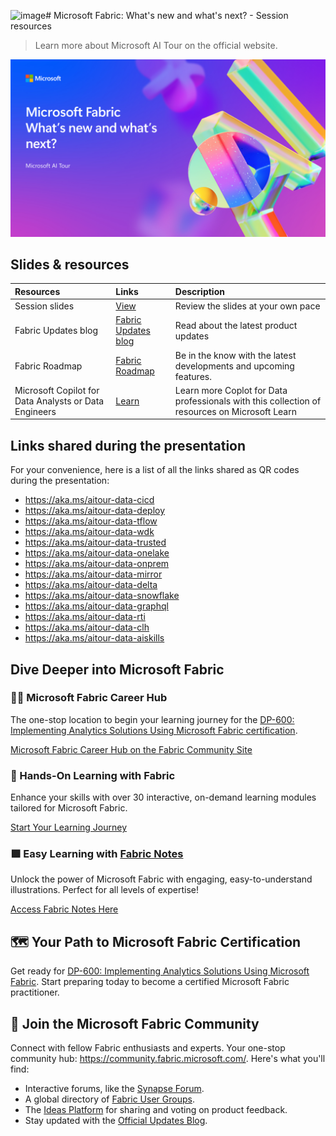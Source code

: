 ![image](https://github.com/user-attachments/assets/7b7f60ba-9993-4be9-9896-03721512cb2f)# Microsoft Fabric: What's new and what's next? - Session resources

> Learn more about Microsoft AI Tour on the official website.

![Session cover image with a bright "AI" text in 3D over a blue and purple abstract background.](img/session-cover.png)

## Slides & resources

| Resources          | Links                             | Description        |
|:-------------------|:----------------------------------|:-------------------|
| Session slides     | [View    ](https://www.bing.com/) | Review the slides at your own pace |
| Fabric Updates blog     | [Fabric Updates blog](https://blog.fabric.microsoft.com/) | Read about the latest product updates |
| Fabric Roadmap    | [Fabric Roadmap](https://aka.ms/FabricRoadmap) | Be in the know with the latest developments and upcoming features. |
| Microsoft Copilot for Data Analysts or Data Engineers  | [Learn](https://aka.ms/aitour-data-clh) | Learn more Coplot for Data professionals with this collection of resources on Microsoft Learn |

## Links shared during the presentation

For your convenience, here is a list of all the links shared as QR codes during the presentation: 

- https://aka.ms/aitour-data-cicd
- https://aka.ms/aitour-data-deploy
- https://aka.ms/aitour-data-tflow
- https://aka.ms/aitour-data-wdk
- https://aka.ms/aitour-data-trusted
- https://aka.ms/aitour-data-onelake
- https://aka.ms/aitour-data-onprem
- https://aka.ms/aitour-data-mirror
- https://aka.ms/aitour-data-delta
- https://aka.ms/aitour-data-snowflake
- https://aka.ms/aitour-data-graphql
- https://aka.ms/aitour-data-rti
- https://aka.ms/aitour-data-clh
- https://aka.ms/aitour-data-aiskills


## Dive Deeper into Microsoft Fabric

### 👩‍💻 Microsoft Fabric Career Hub

The one-stop location to begin your learning journey for the [DP-600: Implementing Analytics Solutions Using Microsoft Fabric certification](https://learn.microsoft.com/en-us/credentials/certifications/exams/dp-600/).

[Microsoft Fabric Career Hub on the Fabric Community Site](https://aka.ms/FabricCareerHub?ocid=fabric24_careerhub_blog_cxa)

### 📖 Hands-On Learning with Fabric

Enhance your skills with over 30 interactive, on-demand learning modules tailored for Microsoft Fabric.

[Start Your Learning Journey](https://learn.microsoft.com/training/browse/?products=fabric)

### 🟩 Easy Learning with [Fabric Notes](https://aka.ms/fabricnotes)

Unlock the power of Microsoft Fabric with engaging, easy-to-understand illustrations. Perfect for all levels of expertise!

[Access Fabric Notes Here](https://aka.ms/fabricnotes)

## 🗺️ Your Path to Microsoft Fabric Certification

Get ready for [DP-600: Implementing Analytics Solutions Using Microsoft Fabric](https://learn.microsoft.com/credentials/certifications/exams/dp-600/). Start preparing today to become a certified Microsoft Fabric practitioner.

## 💬 Join the Microsoft Fabric Community

Connect with fellow Fabric enthusiasts and experts. Your one-stop community hub: https://community.fabric.microsoft.com/. Here's what you'll find:

- Interactive forums, like the [Synapse Forum](https://community.fabric.microsoft.com/t5/Synapse-forums/ct-p/AC-Community).
- A global directory of [Fabric User Groups](https://community.fabric.microsoft.com/t5/Fabric-User-Groups/ct-p/fbc_usergroups).
- The [Ideas Platform](https://ideas.fabric.microsoft.com/) for sharing and voting on product feedback.
- Stay updated with the [Official Updates Blog](https://blog.fabric.microsoft.com/blog/).
